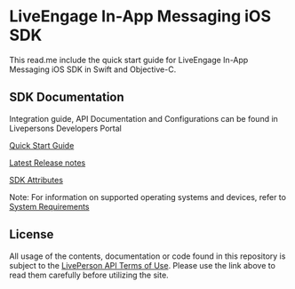 # LiveEngage In-App Messaging iOS SDK
This read.me include the quick start guide for LiveEngage In-App Messaging iOS SDK in Swift and Objective-C.


## SDK Documentation
Integration guide, API Documentation and Configurations can be found in Livepersons Developers Portal

[Quick Start Guide](https://developers.liveperson.com/consumer-experience-ios-sdk-quick-start.html)

[Latest Release notes](https://developers.liveperson.com/mobile-app-messaging-sdk-for-ios-latest-release-notes.html)

[SDK Attributes](https://developers.liveperson.com/mobile-app-messaging-sdk-for-ios-sdk-attributes-attributes.html)

Note: For information on supported operating systems and devices, refer to [System Requirements](https://s3-eu-west-1.amazonaws.com/ce-sr/CA/Admin/Sys+req/System+requirements.pdf)

## License

All usage of the contents, documentation or code found in this repository is subject to the [LivePerson API Terms of Use](https://www.liveperson.com/policies/apitou). Please use the link above to read them carefully before utilizing the site.
